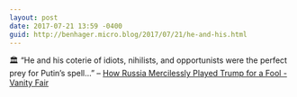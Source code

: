 ```yaml
---
layout: post
date: 2017-07-21 13:59 -0400
guid: http://benhager.micro.blog/2017/07/21/he-and-his.html
---
```

🏛 “He and his coterie of idiots, nihilists, and opportunists were the perfect prey for Putin’s spell…” – [How Russia Mercilessly Played Trump for a Fool - Vanity Fair](http://www.vanityfair.com/news/2017/07/how-russia-played-trump-for-a-fool)
